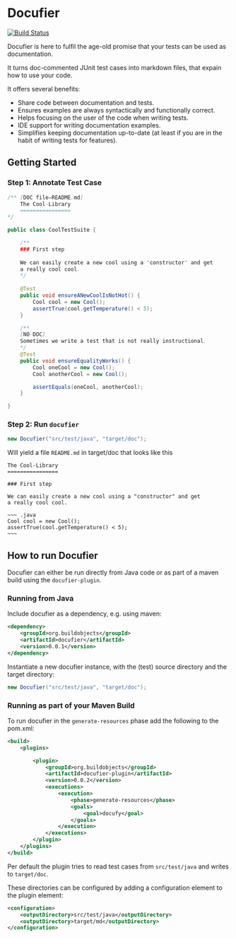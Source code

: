 Docufier
========

[![Build Status](https://travis-ci.org/programmiersportgruppe/docufier.svg?branch=master)](https://travis-ci.org/programmiersportgruppe/docufier)


Docufier is here to fulfil the age-old promise that your
tests can be used as documentation. 

It turns doc-commented JUnit test cases into markdown files, that
expain how to use your code. 

It offers several benefits:

* Share code between documentation and tests.
* Ensures examples are always syntactically and functionally correct.
* Helps focusing on the user of the code when writing tests.
* IDE support for writing documentation examples.
* Simplifies keeping documentation up-to-date (at least if you are in
the habit of writing tests for features).


Getting Started
---------------

### Step 1: Annotate Test Case

~~~ .java
/** [DOC file=README.md]     
    The Cool-Library
    ================
*/

public class CoolTestSuite {

    /**    
    ### First step
    
    We can easily create a new cool using a "constructor" and get
    a really cool cool. 
    */ 
    
    @Test
    public void ensureANewCoolIsNotHot() {
        Cool cool = new Cool();
        assertTrue(cool.getTemperature() < 5);
    }

    /**
    [NO-DOC]
    Sometimes we write a test that is not really instructional.
    */
    @Test
    public void ensureEqualityWorks() {
        Cool oneCool = new Cool();
        Cool anotherCool = new Cool();

        assertEquals(oneCool, anotherCool);
    }

}
~~~


### Step 2: Run `docufier`

~~~ .java
new Docufier("src/test/java", "target/doc");
~~~

Will yield a file `README.md` in target/doc that looks like this

    The Cool-Library
    ================
    
    ### First step
    
    We can easily create a new cool using a "constructor" and get
    a really cool cool.
    
    ~~~ .java
    Cool cool = new Cool();
    assertTrue(cool.getTemperature() < 5);         
    ~~~

How to run Docufier
-------------------

Docufier can either be run directly from Java code or as part of a
maven build using the `docufier-plugin`.

### Running from Java

Include docufier as a dependency, e.g. using maven:

~~~ .xml
<dependency>
    <groupId>org.buildobjects</groupId>
    <artifactId>docufier</artifactId>
    <version>0.0.1</version>
</dependency>
~~~

Instantiate a new docufier instance, with the (test) source directory and
the target directory:

~~~ .java
new Docufier("src/test/java", "target/doc");
~~~

### Running as part of your Maven Build

To run docufier in the `generate-resources` phase add the following
to the pom.xml:

~~~ .xml
<build>
    <plugins>

        <plugin>
            <groupId>org.buildobjects</groupId>
            <artifactId>docufier-plugin</artifactId>
            <version>0.0.2</version>
            <executions>
                <execution>
                    <phase>generate-resources</phase>
                    <goals>
                        <goal>docufy</goal>
                    </goals>
                </execution>
            </executions>
        </plugin>
    </plugins>
</build>
~~~

Per default the plugin tries to read test cases from `src/test/java` and writes to `target/doc`.

These directories can be configured by adding a configuration element to the plugin element:
 
~~~ .xml
<configuration>
    <outputDirectory>src/test/java</outputDirectory>
    <outputDirectory>target/md</outputDirectory>
</configuration>
~~~
